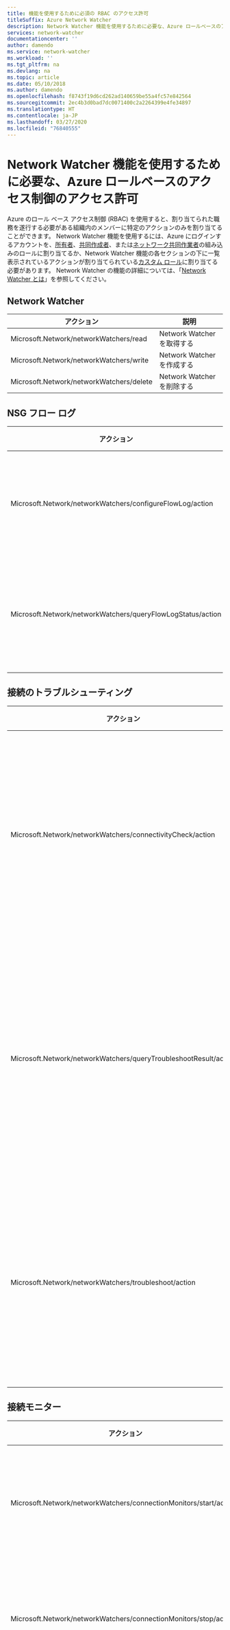 ```yaml
---
title: 機能を使用するために必須の RBAC のアクセス許可
titleSuffix: Azure Network Watcher
description: Network Watcher 機能を使用するために必要な、Azure ロールベースのアクセス制御のアクセス許可について説明します。
services: network-watcher
documentationcenter: ''
author: damendo
ms.service: network-watcher
ms.workload: ''
ms.tgt_pltfrm: na
ms.devlang: na
ms.topic: article
ms.date: 05/10/2018
ms.author: damendo
ms.openlocfilehash: f8743f19d6cd262ad140659be55a4fc57e842564
ms.sourcegitcommit: 2ec4b3d0bad7dc0071400c2a2264399e4fe34897
ms.translationtype: HT
ms.contentlocale: ja-JP
ms.lasthandoff: 03/27/2020
ms.locfileid: "76840555"
---
```

# <a name="role-based-access-control-permissions-required-to-use-network-watcher-capabilities"></a>Network Watcher 機能を使用するために必要な、Azure ロールベースのアクセス制御のアクセス許可

Azure のロール ベース アクセス制御 (RBAC) を使用すると、割り当てられた職務を遂行する必要がある組織内のメンバーに特定のアクションのみを割り当てることができます。 Network Watcher 機能を使用するには、Azure にログインするアカウントを、[所有者](../role-based-access-control/built-in-roles.md?toc=%2fazure%2fnetwork-watcher%2ftoc.json#owner)、[共同作成者](../role-based-access-control/built-in-roles.md?toc=%2fazure%2fnetwork-watcher%2ftoc.json#contributor)、または[ネットワーク共同作業者](../role-based-access-control/built-in-roles.md?toc=%2fazure%2fnetwork-watcher%2ftoc.json#network-contributor)の組み込みのロールに割り当てるか、Network Watcher 機能の各セクションの下に一覧表示されているアクションが割り当てられている[カスタム ロール](../role-based-access-control/custom-roles.md?toc=%2fazure%2fnetwork-watcher%2ftoc.json)に割り当てる必要があります。 Network Watcher の機能の詳細については、「[Network Watcher とは](network-watcher-monitoring-overview.md)」を参照してください。

## <a name="network-watcher"></a>Network Watcher

| アクション                                                              | 説明                                                           |
| ---------                                                           | -------------                                                  |
| Microsoft.Network/networkWatchers/read                              | Network Watcher を取得する                                          |
| Microsoft.Network/networkWatchers/write                             | Network Watcher を作成する                             |
| Microsoft.Network/networkWatchers/delete                            | Network Watcher を削除する                                       |

## <a name="nsg-flow-logs"></a>NSG フロー ログ

| アクション                                                              | 説明                                                           |
| ---------                                                           | -------------                                                  |
| Microsoft.Network/networkWatchers/configureFlowLog/action           | フロー ログを構成する                                           |
| Microsoft.Network/networkWatchers/queryFlowLogStatus/action         | フロー ログのクエリ状態                                    |

## <a name="connection-troubleshoot"></a>接続のトラブルシューティング

| アクション                                                              | 説明                                                           |
| ---------                                                           | -------------                                                  |
| Microsoft.Network/networkWatchers/connectivityCheck/action          | 接続のトラブルシューティング テストの開始
| Microsoft.Network/networkWatchers/queryTroubleshootResult/action    | 接続のトラブルシューティング テストのクエリ結果                |
| Microsoft.Network/networkWatchers/troubleshoot/action               | 接続のトラブルシューティング テストの実行                             |

## <a name="connection-monitor"></a>接続モニター

| アクション                                                              | 説明                                                           |
| ---------                                                           | -------------                                                  |
| Microsoft.Network/networkWatchers/connectionMonitors/start/action   | 接続モニターを起動する                                     |
| Microsoft.Network/networkWatchers/connectionMonitors/stop/action    | 接続モニターを停止する                                      |
| Microsoft.Network/networkWatchers/connectionMonitors/query/action   | 接続モニターのクエリを実行する                                     |
| Microsoft.Network/networkWatchers/connectionMonitors/read           | 接続モニターを取得する                                       |
| Microsoft.Network/networkWatchers/connectionMonitors/write          | 接続モニターを作成する                                    |
| Microsoft.Network/networkWatchers/connectionMonitors/delete         | 接続モニターを削除する                                    |

## <a name="packet-capture"></a>パケット キャプチャ

| アクション                                                              | 説明                                                           |
| ---------                                                           | -------------                                                  |
| Microsoft.Network/networkWatchers/packetCaptures/queryStatus/action | パケット キャプチャの状態のクエリを実行する                           |
| Microsoft.Network/networkWatchers/packetCaptures/stop/action        | パケット キャプチャを停止する                                          |
| Microsoft.Network/networkWatchers/packetCaptures/read               | パケット キャプチャを取得する                                           |
| Microsoft.Network/networkWatchers/packetCaptures/write              | パケット キャプチャを作成する                                        |
| Microsoft.Network/networkWatchers/packetCaptures/delete             | パケット キャプチャを削除する                                        |

## <a name="ip-flow-verify"></a>IP フロー検証

| アクション                                                              | 説明                                                           |
| ---------                                                           | -------------                                                  |
| Microsoft.Network/networkWatchers/ipFlowVerify/action               | IP フローを確認する                                              |

## <a name="next-hop"></a>次のホップ

| アクション                                                              | 説明                                                           |
| ---------                                                           | -------------                                                  |
| Microsoft.Network/networkWatchers/nextHop/action                    | VM から次ホップを取得する                                     |

## <a name="network-security-group-view"></a>ネットワーク セキュリティ グループ ビュー

| アクション                                                              | 説明                                                           |
| ---------                                                           | -------------                                                  |
| Microsoft.Network/networkWatchers/securityGroupView/action          | セキュリティ グループを表示する                                           |

## <a name="topology"></a>トポロジ

| アクション                                                              | 説明                                                           |
| ---------                                                           | -------------                                                  |
| Microsoft.Network/networkWatchers/topology/action                   | トポロジを取得する                                                   |

## <a name="reachability-report"></a>到達可能性レポート

| アクション                                                              | 説明                                                           |
| ---------                                                           | -------------                                                  |
| Microsoft.Network/networkWatchers/azureReachabilityReport/action    | Azure 到達可能性レポートを取得する                               |


## <a name="additional-actions"></a>追加のアクション

Network Watcher 機能には、次のアクションも必要です。

| アクション                                                           | 説明                                                    |
| ---------                                                           | -------------                                                  |
| Microsoft.Authorization/\*/Read                                     | RBAC ロールの割り当てとポリシー定義のフェッチに使用されます          |
| Microsoft.Resources/subscriptions/resourceGroups/Read               | サブスクリプションのすべてのリソース グループの列挙に使用されます    |
| Microsoft.Storage/storageAccounts/Read                              | 指定したストレージ アカウントのプロパティの取得に使用されます   |
| Microsoft.Storage/storageAccounts/listServiceSas/Action、 </br> Microsoft.Storage/storageAccounts/listAccountSas/Action、 <br> Microsoft.Storage/storageAccounts/listKeys/Action| [ストレージ アカウントへのセキュリティで保護されたアクセス](https://docs.microsoft.com/azure/storage/common/storage-sas-overview)およびストレージ アカウントへの書き込みを有効にした、Shared Access Signature (SAS) のフェッチに使用されます |
| Microsoft.Compute/virtualMachines/Read、 </br> Microsoft.Compute/virtualMachines/Write| VM へのログイン、パケットの取得、そのストレージ アカウントへのアップロードに使用されます|
| Microsoft.Compute/virtualMachines/extensions/Read </br> Microsoft.Compute/virtualMachines/extensions/Write| Network Watcher 拡張機能が存在するかどうかの確認と必要に応じたインストールに使用されます |
| Microsoft.Compute/virtualMachineScaleSets/Read、 </br> Microsoft.Compute/virtualMachineScaleSets/Write| 仮想マシンのスケール セットへのアクセス、パケットの取得、およびそのストレージ アカウントへのアップロードに使用されます|
| Microsoft.Compute/virtualMachineScaleSets/extensions/Read、 </br> Microsoft.Compute/virtualMachineScaleSets/extensions/Write| Network Watcher 拡張機能が存在するかどうかの確認と必要に応じたインストールに使用されます |
| Microsoft.Insights/alertRules/*                                     | メトリック アラートの設定に使用されます                                     |
| Microsoft.Support/*                                                 | Network Watcher からのサポート チケットの作成および更新に使用されます |
